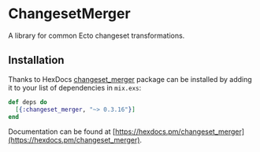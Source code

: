 # ChangesetMerger

A library for common Ecto changeset transformations.

## Installation

Thanks to HexDocs [changeset_merger](https://hex.pm/packages/changeset_merger) package can be installed
by adding it to your list of dependencies in `mix.exs`:

```elixir
def deps do
  [{:changeset_merger, "~> 0.3.16"}]
end
```

Documentation can
be found at [https://hexdocs.pm/changeset_merger](https://hexdocs.pm/changeset_merger).

